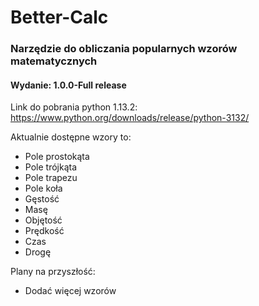 # Better-Calc
### Narzędzie do obliczania popularnych wzorów matematycznych
#### Wydanie: 1.0.0-Full release
Link do pobrania python 1.13.2: https://www.python.org/downloads/release/python-3132/

Aktualnie dostępne wzory to:
- Pole prostokąta
- Pole trójkąta
- Pole trapezu
- Pole koła
- Gęstość
- Masę
- Objętość
- Prędkość
- Czas
- Drogę

Plany na przyszłość:
- Dodać więcej wzorów
